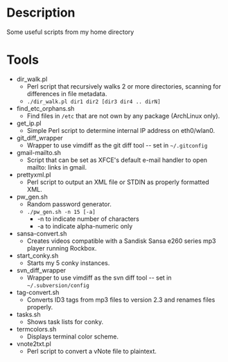 # Description

Some useful scripts from my home directory

# Tools

* dir\_walk.pl
    * Perl script that recursively walks 2 or more directories, scanning for differences in file metadata. 
    * `./dir_walk.pl dir1 dir2 [dir3 dir4 .. dirN]`
* find\_etc\_orphans.sh
    * Find files in `/etc` that are not own by any package (ArchLinux only).
* get\_ip.pl
    * Simple Perl script to determine internal IP address on eth0/wlan0.
* git\_diff\_wrapper
    * Wrapper to use vimdiff as the git diff tool -- set in `~/.gitconfig`
* gmail-mailto.sh
    * Script that can be set as XFCE's default e-mail handler to open mailto: links in gmail.
* prettyxml.pl
    * Perl script to output an XML file or STDIN as properly formatted XML.
* pw\_gen.sh
    * Random password generator.
    * `./pw_gen.sh -n 15 [-a]`
        * -n to indicate number of characters
        * -a to indicate alpha-numeric only
* sansa-convert.sh
    * Creates videos compatible with a Sandisk Sansa e260 series mp3 player running Rockbox.
* start\_conky.sh
    * Starts my 5 conky instances.
* svn\_diff\_wrapper
    * Wrapper to use vimdiff as the svn diff tool -- set in `~/.subversion/config`
* tag-convert.sh
    * Converts ID3 tags from mp3 files to version 2.3 and renames files properly.
* tasks.sh
    * Shows task lists for conky.
* termcolors.sh
    * Displays terminal color scheme.
* vnote2txt.pl
    * Perl script to convert a vNote file to plaintext.
